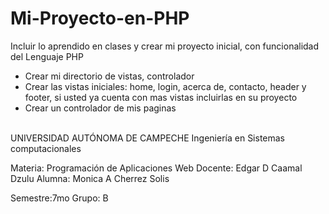 # Mi-Proyecto-en-PHP

Incluir lo aprendido en clases y crear mi proyecto inicial, con funcionalidad del Lenguaje PHP<br>
- Crear mi directorio de vistas, controlador<br>
- Crear las vistas iniciales: home, login, acerca de, contacto, header y footer, si usted ya cuenta con mas vistas incluirlas en su proyecto<br>
- Crear un controlador de mis paginas<br><br>

UNIVERSIDAD AUTÓNOMA DE CAMPECHE
Ingeniería en Sistemas computacionales

Materia: Programación de Aplicaciones Web
Docente: Edgar D Caamal Dzulu
Alumna: Monica A Cherrez Solis

Semestre:7mo Grupo: B
